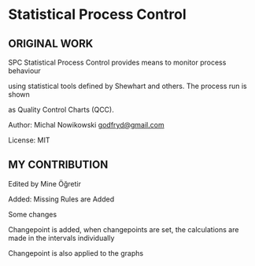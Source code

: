 # Statistical Process Control

## ORIGINAL WORK 

SPC Statistical Process Control provides means to monitor process behaviour

using statistical tools defined by Shewhart and others. The process run is shown

as Quality Control Charts (QCC).

Author: Michal Nowikowski <godfryd@gmail.com>

License: MIT


## MY CONTRIBUTION

Edited by Mine Öğretir

Added: Missing Rules are Added

Some changes

Changepoint is added, when changepoints are set, the calculations are made in the intervals individually

Changepoint is also applied to the graphs 

